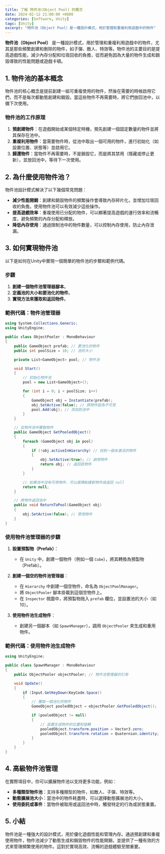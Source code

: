 ```yaml
---
title: 了解 物件池(Object Pool) 的概念
date: 2024-02-12 21:00:00 +0800
categories: [Software, Unity]
tags: [Unity] 
excerpt: "物件池（Object Pool）是一種設計模式，用於管理和重複利用遊戲中的物件"
---
```


**物件池（Object Pool）** 是一種設計模式，用於管理和重複利用遊戲中的物件，尤其是那些頻繁創建和刪除的物件，如子彈、敵人、特效等。物件池的主要目的是提高遊戲性能，減少內存分配和垃圾回收的負擔，從而避免因為大量的物件生成和銷毀導致的性能問題或遊戲卡頓。

## **1. 物件池的基本概念**

物件池的核心概念是提前創建一組可重複使用的物件，然後在需要的時候啟用它們，而不是每次都動態創建和銷毀。當這些物件不再需要時，將它們放回池中，以備下次使用。

### **物件池的工作原理**

1. **預創建物件**：在遊戲開始或某個特定時機，預先創建一個固定數量的物件並將其保存在池中。
2. **重複利用物件**：當需要物件時，從池中取出一個可用的物件，進行初始化（如設置位置、狀態等）並啟用它。
3. **歸還物件**：當物件不再需要時，不是銷毀它，而是將其禁用（隱藏或停止更新），並放回池中，等待下一次使用。

## **2. 為什麼使用物件池？**

物件池設計模式解決了以下幾個常見問題：

- **減少性能開銷**：創建和銷毀物件的頻繁操作會導致內存碎片化，並增加垃圾回收的負擔。使用物件池可以有效減少這些操作。
- **提高遊戲效率**：重複使用已分配的物件，可以顯著提高遊戲的運行效率和流暢度，避免頻繁的內存分配和釋放。
- **降低內存使用**：通過限制池中的物件數量，可以控制內存使用，防止內存泄漏。

## **3. 如何實現物件池**

以下是如何在Unity中實現一個簡單的物件池的步驟和範例代碼。

### **步驟**

1. **創建一個物件池管理器腳本**。
2. **定義池的大小和要池化的物件**。
3. **實現方法來獲取和返回物件**。

### **範例代碼：物件池管理器**

```csharp
using System.Collections.Generic;
using UnityEngine;

public class ObjectPooler : MonoBehaviour
{
    public GameObject prefab; // 要池化的物件
    public int poolSize = 10; // 池的大小

    private List<GameObject> pool; // 物件池

    void Start()
    {
        // 初始化物件池
        pool = new List<GameObject>();

        for (int i = 0; i < poolSize; i++)
        {
            GameObject obj = Instantiate(prefab);
            obj.SetActive(false); // 將物件設為不可見
            pool.Add(obj); // 添加到池中
        }
    }

    // 從物件池中獲取物件
    public GameObject GetPooledObject()
    {
        foreach (GameObject obj in pool)
        {
            if (!obj.activeInHierarchy) // 找到一個未激活的物件
            {
                obj.SetActive(true); // 啟用物件
                return obj; // 返回該物件
            }
        }

        // 如果池中沒有可用物件，可以選擇創建新物件或返回 null
        return null;
    }

    // 將物件返回池中
    public void ReturnToPool(GameObject obj)
    {
        obj.SetActive(false); // 禁用物件
    }
}
```

### **使用物件池管理器的步驟**

1. **設置預製物（Prefab）**：
   - 在 `Unity` 中，創建一個物件（例如一個 `Cube`），將其轉換為預製物（Prefab）。

2. **創建一個空的物件池管理器**：
   - 在 `Hierarchy` 中創建一個空物件，命名為 `ObjectPoolManager`。
   - 將 `ObjectPooler` 腳本掛載到這個空物件上。
   - 在 `Inspector` 視圖中，將預製物拖入 `prefab` 欄位，並設置池的大小（如10）。

3. **使用物件池生成物件**：
   - 創建另一個腳本（如 `SpawnManager`），調用 `ObjectPooler` 來生成和重用物件。

### **範例代碼：使用物件池生成物件**

```csharp
using UnityEngine;

public class SpawnManager : MonoBehaviour
{
    public ObjectPooler objectPooler; // 物件池管理器的引用

    void Update()
    {
        if (Input.GetKeyDown(KeyCode.Space))
        {
            // 獲取一個池化的物件
            GameObject pooledObject = objectPooler.GetPooledObject();

            if (pooledObject != null)
            {
                // 設置生成物件的位置和旋轉
                pooledObject.transform.position = Vector3.zero;
                pooledObject.transform.rotation = Quaternion.identity;
            }
        }
    }
}
```

## **4. 高級物件池管理**

在實際項目中，你可以擴展物件池以支持更多功能，例如：

- **多種類型物件池**：支持多種類型的物件，如敵人、子彈、特效等。
- **動態擴展池大小**：當池中的物件耗盡時，可以選擇動態擴展池的大小。
- **使用委託或事件**：當物件被取用或返回池中時，觸發特定的行為或狀態重置。

## **5. 小結**

物件池是一種強大的設計模式，用於優化遊戲性能和管理內存。通過預創建和重複使用物件，物件池減少了動態生成和銷毀物件的性能開銷，並提供了一種有效的方式來管理頻繁使用的物件。這對於實現高效、流暢的遊戲體驗至關重要。
